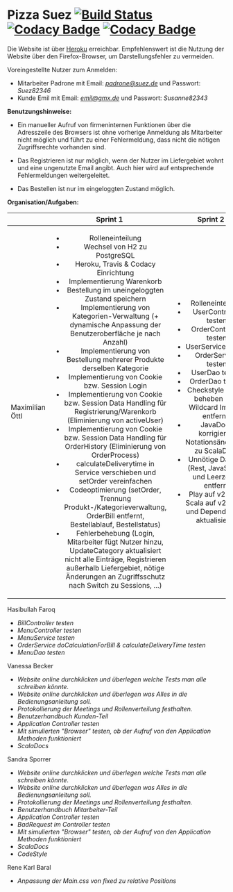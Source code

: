 # Pizza Suez [![Build Status](https://travis-ci.org/swenib/grp1B-pizza.svg?branch=master)](https://travis-ci.org/swenib/grp1B-pizza) [![Codacy Badge](https://api.codacy.com/project/badge/Coverage/b94b30622e2d49a9b194287064d25cdc)](https://www.codacy.com/app/maximilianoe/grp1B-pizza?utm_source=github.com&amp;utm_medium=referral&amp;utm_content=swenib/grp1B-pizza&amp;utm_campaign=Badge_Coverage) [![Codacy Badge](https://api.codacy.com/project/badge/Grade/b94b30622e2d49a9b194287064d25cdc)](https://www.codacy.com/app/maximilianoe/grp1B-pizza?utm_source=github.com&amp;utm_medium=referral&amp;utm_content=swenib/grp1B-pizza&amp;utm_campaign=Badge_Grade)

Die Website ist über [Heroku](http://grp1b-pizza.herokuapp.com/) erreichbar. Empfehlenswert ist die Nutzung der Website über den Firefox-Browser, um Darstellungsfehler zu vermeiden.

Voreingestellte Nutzer zum Anmelden:

* Mitarbeiter Padrone mit Email: *padrone@suez.de* und Passwort: *Suez82346*
* Kunde Emil mit Email: *emil@gmx.de* und Passwort: *Susanne82343*


**Benutzungshinweise:**

* Ein manueller Aufruf von firmeninternen Funktionen über die Adresszeile des Browsers ist ohne vorherige Anmeldung als Mitarbeiter nicht möglich und führt zu einer Fehlermeldung, dass nicht die nötigen Zugriffsrechte vorhanden sind.

* Das Registrieren ist nur möglich, wenn der Nutzer im Liefergebiet wohnt und eine ungenutzte Email angibt. Auch hier wird auf entsprechende Fehlermeldungen weitergeleitet.

* Das Bestellen ist nur im eingeloggten Zustand möglich.


**Organisation/Aufgaben:**

|                       | Sprint 1 | Sprint 2 |
| --------------------- | :-------------: | :-------------: |
| Maximilian Öttl        | <ul><li>Rolleneinteilung</li><li>Wechsel von H2 zu PostgreSQL</li><li>Heroku, Travis & Codacy Einrichtung</li><li>Implementierung Warenkorb</li><li>Bestellung im uneingeloggten Zustand speichern</li><li>Implementierung von Kategorien-Verwaltung (+ dynamische Anpassung der Benutzeroberfläche je nach Anzahl)</li><li>Implementierung von Bestellung mehrerer Produkte derselben Kategorie</li><li>Implementierung von Cookie bzw. Session Login</li><li>Implementierung von Cookie bzw. Session Data Handling für Registrierung/Warenkorb (Eliminierung von activeUser)</li><li>Implementierung von Cookie bzw. Session Data Handling für OrderHistory (Eliminierung von OrderProcess)</li><li>calculateDeliverytime in Service verschieben und setOrder vereinfachen</li><li>Codeoptimierung (setOrder, Trennung Produkt-/Kategorieverwaltung, OrderBill entfernt, Bestellablauf, Bestellstatus)</li><li>Fehlerbehebung (Login, Mitarbeiter fügt Nutzer hinzu, UpdateCategory aktualisiert nicht alle Einträge, Registrieren außerhalb Liefergebiet, nötige Änderungen an Zugriffsschutz nach Switch zu Sessions, ...)</li></ul> | <ul><li>Rolleneinteilung</li><li>UserController testen</li><li>OrderController testen</li><li>UserService testen</li><li>OrderService testen</li><li>UserDao testen</li><li>OrderDao testen</li><li>Checkstyle Fehler beheben (u.a. Wildcard Imports entfernt)</li><li>JavaDocs korrigiert + Notationsänderung zu ScalaDocs</li><li>Unnötige Dateien (Rest, JavaScript) und Leerzeilen entfernt</li><li>Play auf v2.3.10, Scala auf v2.11.11 und Dependencies aktualisieren</li>


Hasibullah Faroq
* *BillController testen*
* *MenuController testen*
* *MenuService testen*
* *OrderService doCalculationForBill & calculateDeliveryTime testen*
* *MenuDao testen*

Vanessa Becker
* *Website online durchklicken und überlegen welche Tests man alle schreiben könnte.*
* *Website online durchklicken und überlegen was Alles in die Bedienungsanleitung soll.*
* *Protokollierung der Meetings und Rollenverteilung festhalten.*
* *Benutzerhandbuch Kunden-Teil*
* *Application Controller testen*
* *Mit simulierten "Browser" testen, ob der Aufruf von den Application Methoden funktioniert*
* *ScalaDocs*

Sandra Sporrer
* *Website online durchklicken und überlegen welche Tests man alle schreiben könnte.*
* *Website online durchklicken und überlegen was Alles in die Bedienungsanleitung soll.*
* *Protokollierung der Meetings und Rollenverteilung festhalten.*
* *Benutzerhandbuch Mitarbeiter-Teil*
* *Application Controller testen*
* *BadRequest im Controller testen*
* *Mit simulierten "Browser" testen, ob der Aufruf von den Application Methoden funktioniert*
* *ScalaDocs*
* *CodeStyle*

Rene Karl Baral
* *Anpassung der Main.css von fixed zu relative Positions*